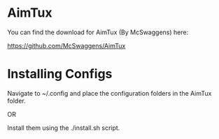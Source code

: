 # AimTux
You can find the download for AimTux (By McSwaggens) here:

https://github.com/McSwaggens/AimTux

# Installing Configs
Navigate to ~/.config and place the configuration folders in the AimTux folder.

OR

Install them using the ./install.sh script.

